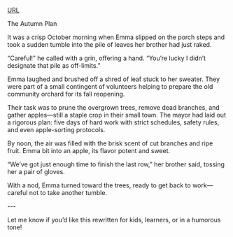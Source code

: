 <a href="https://moodhappy.github.io/moodHappy.gitHub.io-nce/style/Text_Sync.html">URL</a>

<p>The Autumn Plan</p>

<p>It was a crisp October morning when Emma slipped on the porch steps and took a sudden tumble into the pile of leaves her brother had just raked.</p>

<p>“Careful!” he called with a grin, offering a hand. “You’re lucky I didn’t designate that pile as off-limits.”</p>

<p>Emma laughed and brushed off a shred of leaf stuck to her sweater. They were part of a small contingent of volunteers helping to prepare the old community orchard for its fall reopening.</p>

<p>Their task was to prune the overgrown trees, remove dead branches, and gather apples—still a staple crop in their small town. The mayor had laid out a rigorous plan: five days of hard work with strict schedules, safety rules, and even apple-sorting protocols.</p>

<p>By noon, the air was filled with the brisk scent of cut branches and ripe fruit. Emma bit into an apple, its flavor potent and sweet.</p>

<p>“We’ve got just enough time to finish the last row,” her brother said, tossing her a pair of gloves.</p>

<p>With a nod, Emma turned toward the trees, ready to get back to work—careful not to take another tumble.</p>

<p>---</p>

<p>Let me know if you’d like this rewritten for kids, learners, or in a humorous tone!</p>